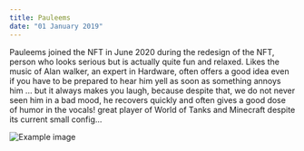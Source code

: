 ```yaml
---
title: Pauleems
date: "01 January 2019"
---
```

Pauleems joined the NFT in June 2020 during the redesign of the NFT, person who looks serious but is actually quite fun and relaxed. Likes the music of Alan walker, an expert in Hardware, often offers a good idea even if you have to be prepared to hear him yell as soon as something annoys him ... but it always makes you laugh, because despite that, we do not never seen him in a bad mood, he recovers quickly and often gives a good dose of humor in the vocals!
great player of World of Tanks and Minecraft despite its current small config...

![Example image](../images/wot.gif)

